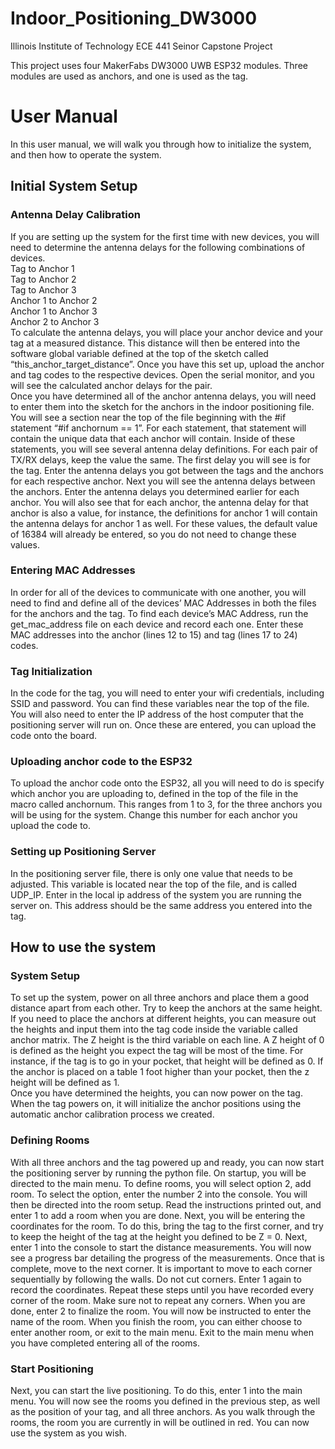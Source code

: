 # Indoor_Positioning_DW3000
Illinois Institute of Technology ECE 441 Seinor Capstone Project

This project uses four MakerFabs DW3000 UWB ESP32 modules. Three modules are used as anchors, and one is used as the tag.

# User Manual
In this user manual, we will walk you through how to initialize the system, and then how to operate the system.
## Initial System Setup
### **Antenna Delay Calibration**
If you are setting up the system for the first time with new devices, you will need to determine the antenna delays for the following combinations of devices.   
    Tag to Anchor 1  
    Tag to Anchor 2  
    Tag to Anchor 3  
    Anchor 1 to Anchor 2  
    Anchor 1 to Anchor 3  
    Anchor 2 to Anchor 3  
To calculate the antenna delays, you will place your anchor device and your tag at a measured distance. This distance will then be entered into the software global variable defined at the top of the sketch called “this_anchor_target_distance”. Once you have this set up, upload the anchor and tag codes to the respective devices. Open the serial monitor, and you will see the calculated anchor delays for the pair.  
Once you have determined all of the anchor antenna delays, you will need to enter them into the sketch for the anchors in the indoor positioning file. You will see a section near the top of the file beginning with the #if statement “#if anchornum == 1”. For each statement, that statement will contain the unique data that each anchor will contain. Inside of these statements, you will see several antenna delay definitions. For each pair of TX/RX delays, keep the value the same. The first delay you will see is for the tag. Enter the antenna delays you got between the tags and the anchors for each respective anchor. Next you will see the antenna delays between the anchors. Enter the antenna delays you determined earlier for each anchor. You will also see that for each anchor, the antenna delay for that anchor is also a value, for instance, the definitions for anchor 1 will contain the antenna delays for anchor 1 as well. For these values, the default value of 16384 will already be entered, so you do not need to change these values.  
### **Entering MAC Addresses**
In order for all of the devices to communicate with one another, you will need to find and define all of the devices’ MAC Addresses in both the files for the anchors and the tag. To find each device’s MAC Address, run the get_mac_address file on each device and record each one. Enter these MAC addresses into the anchor (lines 12 to 15) and tag (lines 17 to 24) codes.  
### **Tag Initialization**
In the code for the tag, you will need to enter your wifi credentials, including SSID and password. You can find these variables near the top of the file. You will also need to enter the IP address of the host computer that the positioning server will run on. Once these are entered, you can upload the code onto the board.  
### **Uploading anchor code to the ESP32**
To upload the anchor code onto the ESP32, all you will need to do is specify which anchor you are uploading to, defined in the top of the file in the macro called anchornum. This ranges from 1 to 3, for the three anchors you will be using for the system. Change this number for each anchor you upload the code to.  
### **Setting up Positioning Server**
In the positioning server file, there is only one value that needs to be adjusted. This variable is located near the top of the file, and is called UDP_IP. Enter in the local ip address of the system you are running the server on. This address should be the same address you entered into the tag.  
## How to use the system
### **System Setup**
To set up the system, power on all three anchors and place them a good distance apart from each other. Try to keep the anchors at the same height. If you need to place the anchors at different heights, you can measure out the heights and input them into the tag code inside the variable called anchor matrix. The Z height is the third variable on each line. A Z height of 0 is defined as the height you expect the tag will be most of the time. For instance, if the tag is to go in your pocket, that height will be defined as 0. If the anchor is placed on a table 1 foot higher than your pocket, then the z height will be defined as 1.  
Once you have determined the heights, you can now power on the tag. When the tag powers on, it will initialize the anchor positions using the automatic anchor calibration process we created.   
### **Defining Rooms**
With all three anchors and the tag powered up and ready, you can now start the positioning server by running the python file. On startup, you will be directed to the main menu. To define rooms, you will select option 2, add room. To select the option, enter the number 2 into the console. You will then be directed into the room setup. Read the instructions printed out, and enter 1 to add a room when you are done. Next, you will be entering the coordinates for the room. To do this, bring the tag to the first corner, and try to keep the height of the tag at the height you defined to be Z = 0. Next, enter 1 into the console to start the distance measurements. You will now see a progress bar detailing the progress of the measurements. Once that is complete, move to the next corner. It is important to move to each corner sequentially by following the walls. Do not cut corners. Enter 1 again to record the coordinates. Repeat these steps until you have recorded every corner of the room. Make sure not to repeat any corners. When you are done, enter 2 to finalize the room. You will now be instructed to enter the name of the room. When you finish the room, you can either choose to enter another room, or exit to the main menu. Exit to the main menu when you have completed entering all of the rooms.  
### **Start Positioning**
Next, you can start the live positioning. To do this, enter 1 into the main menu. You will now see the rooms you defined in the previous step, as well as the position of your tag, and all three anchors. As you walk through the rooms, the room you are currently in will be outlined in red. You can now use the system as you wish.  
